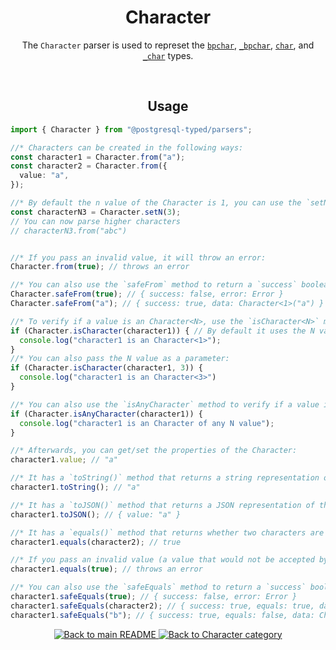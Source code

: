 <h1 align="center">
	Character
</h1>
<p align="center">
  The <code>Character</code> parser is used to represet the <a href="https://www.postgresql.org/docs/current/typeconv-query.html"><code>bpchar</code></a>, <a href="https://www.postgresql.org/docs/current/typeconv-query.html"><code>_bpchar</code></a>, <a href="https://www.postgresql.org/docs/current/datatype-character.html"><code>char</code></a>, and <a href="https://www.postgresql.org/docs/current/datatype-character.html"><code>_char</code></a> types.
</p>
<br/>

<!-- Usage -->
<h2 align="center">
	Usage
</h2>

```ts
import { Character } from "@postgresql-typed/parsers";

//* Characters can be created in the following ways:
const character1 = Character.from("a");
const character2 = Character.from({
  value: "a",
});

//* By default the n value of the Character is 1, you can use the `setN` method to customize this:
const characterN3 = Character.setN(3);
// You can now parse higher characters
// characterN3.from("abc")


//* If you pass an invalid value, it will throw an error:
Character.from(true); // throws an error

//* You can also use the `safeFrom` method to return a `success` boolean instead of throwing an error:
Character.safeFrom(true); // { success: false, error: Error }
Character.safeFrom("a"); // { success: true, data: Character<1>("a") }

//* To verify if a value is an Character<N>, use the `isCharacter<N>` method:
if (Character.isCharacter(character1)) { // By default it uses the N value of the Character (in this case 1)
  console.log("character1 is an Character<1>");
}
//* You can also pass the N value as a parameter:
if (Character.isCharacter(character1, 3)) {
  console.log("character1 is an Character<3>")
}

//* You can also use the `isAnyCharacter` method to verify if a value is an Character of any N value:
if (Character.isAnyCharacter(character1)) {
  console.log("character1 is an Character of any N value");
}

//* Afterwards, you can get/set the properties of the Character:
character1.value; // "a"

//* It has a `toString()` method that returns a string representation of the Character:
character1.toString(); // "a"

//* It has a `toJSON()` method that returns a JSON representation of the Character:
character1.toJSON(); // { value: "a" }

//* It has a `equals()` method that returns whether two characters are equal:
character1.equals(character2); // true

//* If you pass an invalid value (a value that would not be accepted by the `from` method), it will throw an error:
character1.equals(true); // throws an error

//* You can also use the `safeEquals` method to return a `success` boolean instead of throwing an error:
character1.safeEquals(true); // { success: false, error: Error }
character1.safeEquals(character2); // { success: true, equals: true, data: character2 }
character1.safeEquals("b"); // { success: true, equals: false, data: Character("b") }
```

<p align="center">
  <!-- Back to main README button -->
  <a href="../../README.md">
    <img src="https://img.shields.io/badge/-Back%20to%20main%20README-blue" alt="Back to main README" />
  </a>
  <!-- Back to category button -->
  <a href="./CharacterCategory.md">
    <img src="https://img.shields.io/badge/-Back%20to%20Character%20category-blue" alt="Back to Character category" />
  </a>
</p>